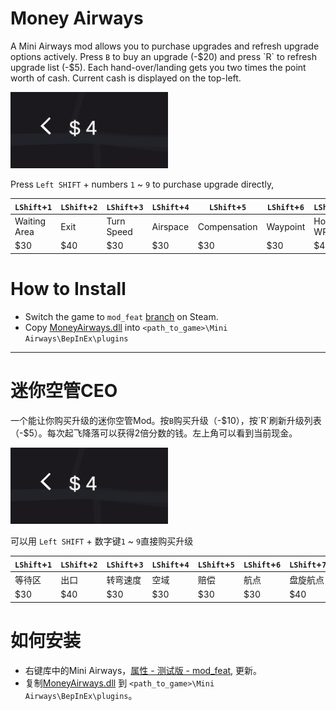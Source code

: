 # Money Airways

A Mini Airways mod allows you to purchase upgrades and refresh upgrade options actively. Press `B` to buy an upgrade (-$20) and press `R` to refresh upgrade list (-$5). Each hand-over/landing gets you two times the point worth of cash. Current cash is displayed on the top-left.

<img src="ui.png" width=50% height=50%>

Press `Left SHIFT` + numbers `1` ~ `9` to purchase upgrade directly, 

| `LShift`+`1`     | `LShift`+`2` | `LShift`+`3`   | `LShift`+`4` | `LShift`+`5`     | `LShift`+`6` | `LShift`+`7`  | `LShift`+`8`   | `LShift`+`9`   |
|------------------|--------------|----------------|--------------|------------------|--------------|---------------|----------------|----------------|
|   Waiting Area   |   Exit       |   Turn Speed   |   Airspace   |   Compensation   |   Waypoint   |   Holding WP  |   Landing WP   |   Takeoff WP   |
|   $30            |   $40        |   $30          |   $30        |   $30            |   $30        |   $40         |   $50          |   $50          |

# How to Install

- Switch the game to `mod_feat` [branch](https://partner.steamgames.com/doc/store/application/branches?) on Steam.
- Copy [MoneyAirways.dll](https://github.com/ericpzh/MoneyAirways/blob/main/bin/Debug/netstandard2.1/MoneyAirways.dll) into `<path_to_game>\Mini Airways\BepInEx\plugins`

***

# 迷你空管CEO

一个能让你购买升级的迷你空管Mod。按`B`购买升级（-$10），按`R`刷新升级列表（-$5）。每次起飞降落可以获得2倍分数的钱。左上角可以看到当前现金。

<img src="ui.png" width=50% height=50%>

可以用 `Left SHIFT` + 数字键`1` ~ `9`直接购买升级

| `LShift`+`1`     | `LShift`+`2` | `LShift`+`3`   | `LShift`+`4` | `LShift`+`5`     | `LShift`+`6` | `LShift`+`7`  | `LShift`+`8`   | `LShift`+`9`   |
|----------|----------|----------|----------|----------|----------|----------|----------|----------|
| 等待区   | 出口     | 转弯速度 | 空域     | 赔偿     | 航点     | 盘旋航点 | 降落航点 | 起飞航点 |
| $30      | $40      | $30      | $30      | $30      | $30      | $40      | $50      | $50      |

# 如何安装

- 右键库中的Mini Airways，[属性 - 测试版 - mod_feat](https://partner.steamgames.com/doc/store/application/branches?l=schinese), 更新。
- 复制[MoneyAirways.dll](https://github.com/ericpzh/MoneyAirways/blob/main/bin/Debug/netstandard2.1/MoneyAirways.dll) 到 `<path_to_game>\Mini Airways\BepInEx\plugins`。
